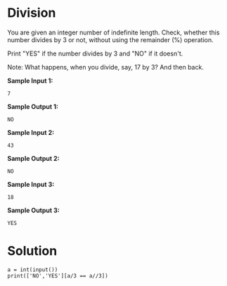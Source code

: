 # Division
You are given an integer number of indefinite length. Check, whether this number divides by 3 or not, without using the remainder (%) operation.

Print "YES" if the number divides by 3 and "NO" if it doesn't.

Note: What happens, when you divide, say, 17 by 3? And then back.

**Sample Input 1:**
```
7
```
**Sample Output 1:**
```
NO
```
**Sample Input 2:**
```
43
```
**Sample Output 2:**
```
NO
```
**Sample Input 3:**
```
18
```
**Sample Output 3:**
```
YES
```
# Solution

```
a = int(input())
print(['NO','YES'][a/3 == a//3])
```